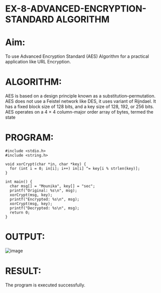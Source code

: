 # EX-8-ADVANCED-ENCRYPTION-STANDARD ALGORITHM
# Aim:
To use Advanced Encryption Standard (AES) Algorithm for a practical application like URL Encryption.

# ALGORITHM:
AES is based on a design principle known as a substitution–permutation.
AES does not use a Feistel network like DES, it uses variant of Rijndael.
It has a fixed block size of 128 bits, and a key size of 128, 192, or 256 bits.
AES operates on a 4 × 4 column-major order array of bytes, termed the state
# PROGRAM:
~~~
#include <stdio.h>
#include <string.h>

void xorCrypt(char *in, char *key) {
  for (int i = 0; in[i]; i++) in[i] ^= key[i % strlen(key)];
}

int main() {
  char msg[] = "Mounika", key[] = "sec";
  printf("Original: %s\n", msg);
  xorCrypt(msg, key);
  printf("Encrypted: %s\n", msg);
  xorCrypt(msg, key);
  printf("Decrypted: %s\n", msg);
  return 0;
}
~~~

# OUTPUT:
![image](https://github.com/user-attachments/assets/2650b2b6-8d9d-433a-8001-12b261a5749a)



# RESULT:
 The program is executed successfully.

